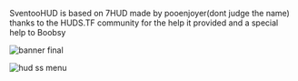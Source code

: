 SventooHUD is based on 7HUD
made by pooenjoyer(dont judge the name)
thanks to the HUDS.TF community for the help it provided and a special help to Boobsy

![banner final](https://github.com/pooenjoyer/SventooHUD/assets/109762729/813eb46a-348e-47d3-9cbd-ec1d1d85163a)


![hud ss menu](https://github.com/pooenjoyer/SventooHUD/assets/109762729/0431c358-9c91-40af-a1ff-ade7a3f034cd)
